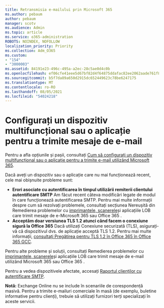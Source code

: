 ```yaml
---
title: Retransmisia e-mailului prin Microsoft 365
ms.author: pebaum
author: pebaum
manager: scotv
ms.audience: Admin
ms.topic: article
ms.service: o365-administration
ROBOTS: NOINDEX, NOFOLLOW
localization_priority: Priority
ms.collection: Adm_O365
ms.custom:
- "154"
- "3000003"
ms.assetid: 84191e23-496c-495a-a2ec-28c5ae0d4c0b
ms.openlocfilehash: ef06cfe41eee5d67bf82d4f64875ddafac82ee2062aade761f81b906cd428dd5
ms.sourcegitcommit: b5f7da89a650d2915dc652449623c78be6247175
ms.translationtype: MT
ms.contentlocale: ro-RO
ms.lasthandoff: 08/05/2021
ms.locfileid: "54024218"
---
```

# <a name="set-up-a-multifunction-device-or-application-to-send-email"></a>Configurați un dispozitiv multifuncțional sau o aplicație pentru a trimite mesaje de e-mail

Pentru a afla opțiunile și pașii, consultați [Cum să configurați un dispozitiv multifuncțional sau o aplicație pentru a trimite e-mail utilizând Microsoft 365](/Exchange/mail-flow-best-practices/how-to-set-up-a-multifunction-device-or-application-to-send-email-using-microsoft-365-or-office-365).
  
Dacă aveți un dispozitiv sau o aplicație care nu mai funcționează recent, cele mai obișnuite probleme sunt:

- **Erori asociate cu autentificarea în timpul utilizării remiterii clientului autentificare SMTP** Am făcut recent câteva modificări legate de modul în care funcționează autentificarea SMTP. Pentru mai multe informații despre cum să rezolvați problemele, consultați secțiunea Nereușită din Remedierea problemelor cu [imprimantele, scanerele](/Exchange/mail-flow-best-practices/fix-issues-with-printers-scanners-and-lob-applications-that-send-email-using-off#error-authentication-unsuccessful)și aplicațiile LOB care trimit mesaje de e-Microsoft 365 sau Office 365 .
- **Acceptăm doar versiunea TLS 1.2 atunci când facem o conexiune sigură la Office 365** Dacă utilizați Conexiune securizată (TLS), asigurați-vă că dispozitivul dvs. de aplicație acceptă TLS 1.2. Pentru mai multe informații, [consultați Pregătirea pentru TLS 1.2 în Office 365 în Office 365 GCC](/microsoft-365/compliance/prepare-tls-1.2-in-office-365).
 
Pentru alte probleme și soluții, consultați Remedierea problemelor cu [imprimantele, scanerele](/Exchange/mail-flow-best-practices/fix-issues-with-printers-scanners-and-lob-applications-that-send-email-using-off)și aplicațiile LOB care trimit mesaje de e-mail utilizând Microsoft 365 sau Office 365 .

Pentru a vedea dispozitivele afectate, accesați [Raportul clienților cu autentificare SMTP](https://protection.office.com/mailflow/dashboard).

**Notă:** Exchange Online nu se include în scenariile de corespondență masivă. Pentru a trimite e-mailuri comerciale în masă (de exemplu, buletine informative pentru clienți), trebuie să utilizați furnizori terți specializați în aceste servicii.
